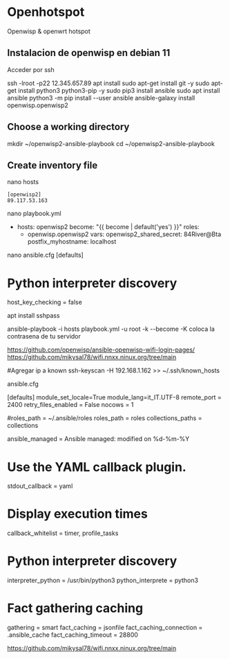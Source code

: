 # Openhotspot
Openwisp &amp; openwrt hotspot

## Instalacion de openwisp en debian 11
Acceder por ssh

ssh -lroot -p22 12.345.657.89
apt install sudo
apt-get install git -y
sudo apt-get install python3 python3-pip -y
sudo pip3 install ansible
sudo apt install ansible
python3 -m pip install --user ansible
ansible-galaxy install openwisp.openwisp2

## Choose a working directory
mkdir ~/openwisp2-ansible-playbook
cd ~/openwisp2-ansible-playbook

## Create inventory file
nano hosts
```
[openwisp2]
89.117.53.163
```

nano playbook.yml

- hosts: openwisp2
  become: "{{ become | default('yes') }}"
  roles:
    - openwisp.openwisp2
  vars:
    openwisp2_shared_secret: 84River@Bta
    postfix_myhostname: localhost

nano ansible.cfg
[defaults]
# Python interpreter discovery
host_key_checking = false

apt install sshpass

ansible-playbook -i hosts playbook.yml -u root -k --become -K
coloca la contrasena de tu servidor

https://github.com/openwisp/ansible-openwisp-wifi-login-pages/
https://github.com/mikysal78/wifi.nnxx.ninux.org/tree/main

#Agregar ip a known
ssh-keyscan -H 192.168.1.162 >> ~/.ssh/known_hosts

ansible.cfg

[defaults]
module_set_locale=True
module_lang=it_IT.UTF-8
remote_port    = 2400
retry_files_enabled = False
nocows = 1

#roles_path = ~/.ansible/roles
roles_path = roles
collections_paths = collections


ansible_managed = Ansible managed: modified on %d-%m-%Y

# Use the YAML callback plugin.
stdout_callback = yaml

# Display execution times
callback_whitelist = timer, profile_tasks

# Python interpreter discovery
interpreter_python = /usr/bin/python3
python_interprete = python3

# Fact gathering caching
gathering = smart
fact_caching = jsonfile
fact_caching_connection = .ansible_cache
fact_caching_timeout = 28800







https://github.com/mikysal78/wifi.nnxx.ninux.org/tree/main
